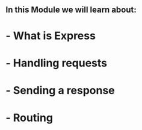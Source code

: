 ## In this Module we will learn about:
#  - What is Express
#  - Handling requests
#  - Sending a response
#  - Routing
